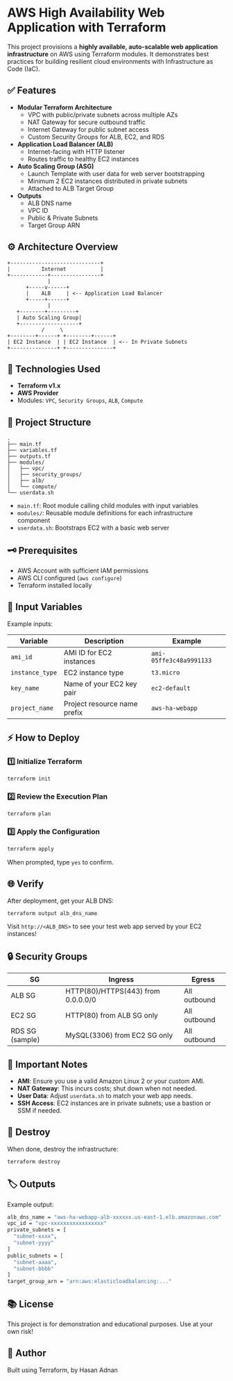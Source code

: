 # AWS High Availability Web Application with Terraform

This project provisions a **highly available, auto-scalable web application infrastructure** on AWS using Terraform modules. It demonstrates best practices for building resilient cloud environments with Infrastructure as Code (IaC).

## ✅ Features

* **Modular Terraform Architecture**
   * VPC with public/private subnets across multiple AZs
   * NAT Gateway for secure outbound traffic
   * Internet Gateway for public subnet access
   * Custom Security Groups for ALB, EC2, and RDS
* **Application Load Balancer (ALB)**
   * Internet-facing with HTTP listener
   * Routes traffic to healthy EC2 instances
* **Auto Scaling Group (ASG)**
   * Launch Template with user data for web server bootstrapping
   * Minimum 2 EC2 instances distributed in private subnets
   * Attached to ALB Target Group
* **Outputs**
   * ALB DNS name
   * VPC ID
   * Public & Private Subnets
   * Target Group ARN

## ⚙️ Architecture Overview

```
+-----------------------------+
|          Internet           |
+------------+----------------+
             |
      +-----v------+
      |    ALB     | <-- Application Load Balancer
      +-----+------+
             |
   +--------+---------+
   | Auto Scaling Group|
   +-------------------+
           /     \
+--------+------+ +--------+------+
| EC2 Instance  | | EC2 Instance  | <-- In Private Subnets
+---------------+ +---------------+
```

## 🚀 Technologies Used

* **Terraform v1.x**
* **AWS Provider**
* Modules: `VPC`, `Security Groups`, `ALB`, `Compute`

## 📂 Project Structure

```
.
├── main.tf
├── variables.tf
├── outputs.tf
├── modules/
│   ├── vpc/
│   ├── security_groups/
│   ├── alb/
│   └── compute/
└── userdata.sh
```

* `main.tf`: Root module calling child modules with input variables
* `modules/`: Reusable module definitions for each infrastructure component
* `userdata.sh`: Bootstraps EC2 with a basic web server

## 🗝️ Prerequisites

* AWS Account with sufficient IAM permissions
* AWS CLI configured (`aws configure`)
* Terraform installed locally

## 🔑 Input Variables

Example inputs:

| Variable | Description | Example |
|----------|-------------|---------|
| `ami_id` | AMI ID for EC2 instances | `ami-05ffe3c48a9991133` |
| `instance_type` | EC2 instance type | `t3.micro` |
| `key_name` | Name of your EC2 key pair | `ec2-default` |
| `project_name` | Project resource name prefix | `aws-ha-webapp` |

## ⚡️ How to Deploy

### 1️⃣ Initialize Terraform

```bash
terraform init
```

### 2️⃣ Review the Execution Plan

```bash
terraform plan
```

### 3️⃣ Apply the Configuration

```bash
terraform apply
```

When prompted, type `yes` to confirm.

## 🌐 Verify

After deployment, get your ALB DNS:

```bash
terraform output alb_dns_name
```

Visit `http://<ALB_DNS>` to see your test web app served by your EC2 instances!

## 🔒 Security Groups

| SG | Ingress | Egress |
|----|---------|--------|
| ALB SG | HTTP(80)/HTTPS(443) from 0.0.0.0/0 | All outbound |
| EC2 SG | HTTP(80) from ALB SG only | All outbound |
| RDS SG (sample) | MySQL(3306) from EC2 SG only | All outbound |

## 🚨 Important Notes

* **AMI**: Ensure you use a valid Amazon Linux 2 or your custom AMI.
* **NAT Gateway**: This incurs costs; shut down when not needed.
* **User Data**: Adjust `userdata.sh` to match your web app needs.
* **SSH Access**: EC2 instances are in private subnets; use a bastion or SSM if needed.


## 🔄 Destroy

When done, destroy the infrastructure:

```bash
terraform destroy
```

## 🏷️ Outputs

Example output:

```bash
alb_dns_name = "aws-ha-webapp-alb-xxxxxx.us-east-1.elb.amazonaws.com"
vpc_id = "vpc-xxxxxxxxxxxxxxxxx"
private_subnets = [
  "subnet-xxxx",
  "subnet-yyyy"
]
public_subnets = [
  "subnet-aaaa",
  "subnet-bbbb"
]
target_group_arn = "arn:aws:elasticloadbalancing:..."
```

## 📚 License

This project is for demonstration and educational purposes. Use at your own risk!

## 🙌 Author

Built using Terraform, by Hasan Adnan
